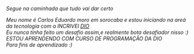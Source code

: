 *Segue na caminhada que tudo vai dar certo*

*Meu nome é Carlos Eduardo moro em sorocaba e estou iniciando na areá da tecnologia com a INCRIVEl [DIO](https://www.dio.me/)*
<br>*Eu nunca tinha feito um desafio assim,e realmente bota desafiador nisso :)*
<br>*ESTOU APRENDENDO COM CURSO DE PROGRAMAÇÃO DA DIO*
<br>*Para fins de aprendizado :)*

